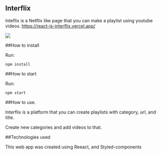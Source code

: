 ## Interflix

Inteflix is a Netflix like page that you can make a playlist using youtube videos.
https://react-js-interflix.vercel.app/


<img src="src/assets/imagens/Front-photo.PNG">

##How to install

Run:

```
npm install
```

##How to start

Run:
```
npm start
```
##How to use.

Interflix is a platform that you can create playlists with category, url, and title.

Create new categories and add videos to that.

##Technologies used

This web app was created using Reeact, and Styled-components


